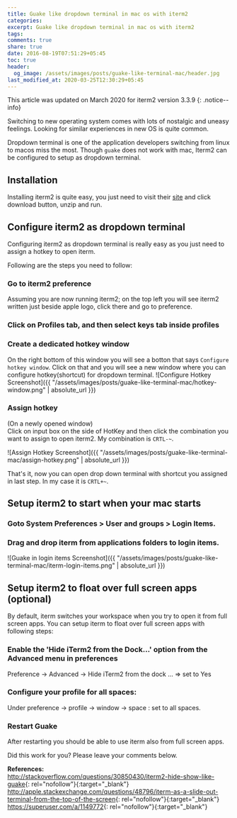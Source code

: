 ```yaml
---
title: Guake like dropdown terminal in mac os with iterm2
categories:
excerpt: Guake like dropdown terminal in mac os with iterm2
tags:
comments: true
share: true
date: 2016-08-19T07:51:29+05:45
toc: true
header:
  og_image: /assets/images/posts/guake-like-terminal-mac/header.jpg
last_modified_at: 2020-03-25T12:30:29+05:45
---
```


This article was updated on March 2020 for iterm2 version 3.3.9
{: .notice--info}

Switching to new operating system comes with lots of nostalgic and uneasy feelings. Looking for similar experiences in new OS is quite common.

Dropdown terminal is one of the application developers switching from linux to macos miss the most. Though `guake` does not work with mac, Iterm2 can be configured to setup as dropdown terminal.

## Installation

Installing iterm2 is quite easy, you just need to visit their [site](https://www.iterm2.com/index.html) and click download button, unzip and run.

## Configure iterm2 as dropdown terminal
Configuring iterm2 as dropdown terminal is really easy as you just need to assign a hotkey to open iterm.

Following are the steps you need to follow:

### Go to iterm2 preference
Assuming you are now running iterm2; on the top left you will see iterm2 written just beside apple logo, click there and go to preference.

### Click on Profiles tab, and then select keys tab inside profiles

### Create a dedicated hotkey window
On the right bottom of this window you will see a botton that says `Configure hotkey window`.
Click on that and you will see a new window where you can configure hotkey(shortcut) for dropdown terminal.
![Configure Hotkey Screenshot]({{ "/assets/images/posts/guake-like-terminal-mac/hotkey-window.png" | absolute_url }})

### Assign hotkey
(On a newly opened window)<br>
Click on input box on the side of HotKey and then click the combination you want to assign to open iterm2. My combination is `CRTL-~`.

![Assign Hotkey Screenshot]({{ "/assets/images/posts/guake-like-terminal-mac/assign-hotkey.png" | absolute_url }})

That's it, now you can open drop down terminal with shortcut you assigned in last step. In my case it is `CRTL+~`.

## Setup iterm2 to start when your mac starts
### Goto System Preferences > User and groups > Login Items.
### Drag and drop iterm from applications folders to login items.
![Guake in login items Screenshot]({{ "/assets/images/posts/guake-like-terminal-mac/iterm-login-items.png" | absolute_url }})

## Setup iterm2 to float over full screen apps (optional)
By default, iterm switches your workspace when you try to open it from full screen apps.
You can setup iterm to float over full screen apps with following steps:

### Enable the 'Hide iTerm2 from the Dock...' option from the Advanced menu in preferences
Preference -> Advanced -> Hide iTerm2 from the dock ... => set to Yes
### Configure your profile for all spaces:
Under preference -> profile -> window -> space : set to all spaces.
### Restart Guake
After restarting you should be able to use iterm also from full screen apps.

Did this work for you? Please leave your comments below.

**References:** <br/>
<http://stackoverflow.com/questions/30850430/iterm2-hide-show-like-guake>{: rel="nofollow"}{:target="_blank"}
<http://apple.stackexchange.com/questions/48796/iterm-as-a-slide-out-terminal-from-the-top-of-the-screen>{: rel="nofollow"}{:target="_blank"}
<https://superuser.com/a/1149772>{: rel="nofollow"}{:target="_blank"}